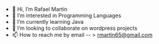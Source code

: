 - 👋 Hi, I’m Rafael Martín
- 👀 I’m interested in Programming Languages
- 🌱 I’m currently learning Java
- 💞️ I’m looking to collaborate on wordpress projects
- 📫 How to reach me by email -- > rmartin65@gmail.com

<!---
rafaelmartin65/rafaelmartin65 is a ✨ special ✨ repository because its `README.md` (this file) appears on your GitHub profile.
You can click the Preview link to take a look at your changes.
--->
